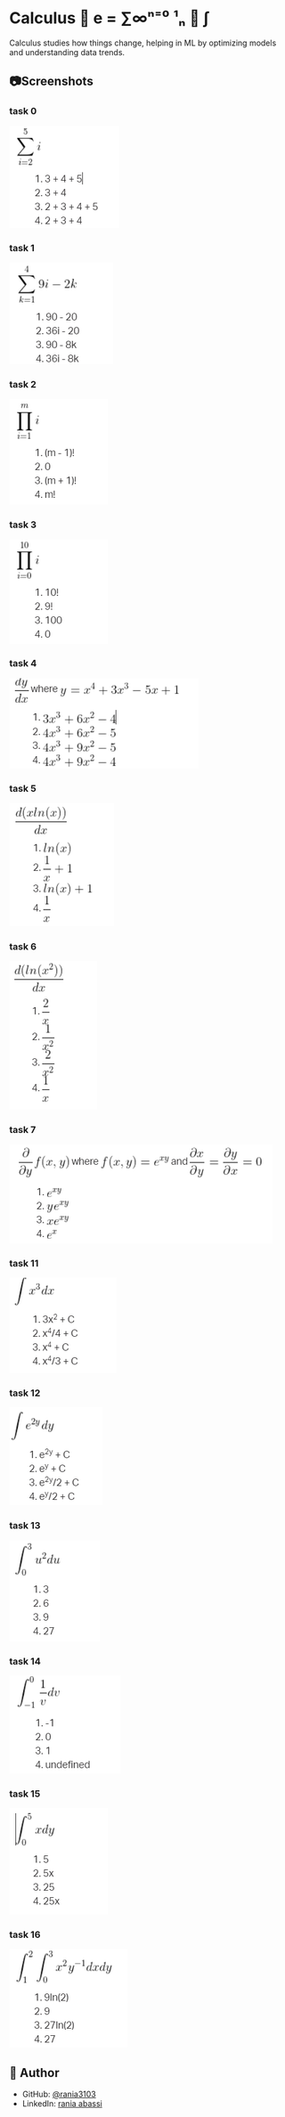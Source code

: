 # Calculus 🧮 e = ∑∞ⁿ⁼⁰ ¹ₙ 🔢 ∫

Calculus studies how things change, helping in ML by optimizing models and understanding data trends.

## 📷Screenshots

### task 0

<img src ="./img/task0.png">

### task 1

<img src ="./img/task1.png">

### task 2

<img src ="./img/task2.png">

### task 3

<img src ="./img/task3.png">

### task 4

<img src ="./img/task4.png">

### task 5

<img src ="./img/task5.png">

### task 6

<img src ="./img/task6.png">

### task 7

<img src ="./img/task7.png">

### task 11

<img src ="./img/task11.png">

### task 12

<img src ="./img/task12.png">

### task 13

<img src ="./img/task13.png">

### task 14

<img src ="./img/task14.png">

### task 15

<img src ="./img/task15.png">

### task 16

<img src ="./img/task16.png">

## 👤 Author

- GitHub: [@rania3103](https://github.com/rania3103)
- LinkedIn: [rania abassi](https://linkedin.com/in/rania-abassi-24105a249)